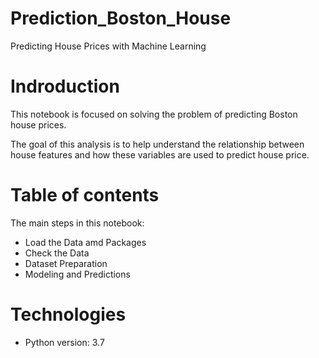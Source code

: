 # Prediction_Boston_House
Predicting House Prices with Machine Learning

# Indroduction

This notebook is focused on solving the problem of predicting Boston house prices.

The goal of this analysis is to help understand the relationship between house features and how these variables are used to predict house price.

# Table of contents

The main steps in this notebook:
- Load the Data amd Packages
- Check the Data
- Dataset Preparation
- Modeling and Predictions

# Technologies

- Python version: 3.7



